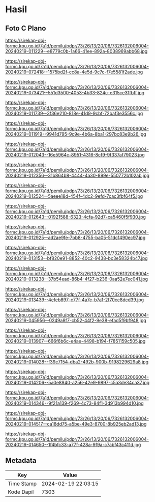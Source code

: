 # Hasil

## Foto C Plano

https://sirekap-obj-formc.kpu.go.id/7a1d/pemilu/pdpr/73/26/13/20/06/7326132006004-20240219-011229--e8779c0b-1a66-41ee-892a-8038969abb68.jpg

https://sirekap-obj-formc.kpu.go.id/7a1d/pemilu/pdpr/73/26/13/20/06/7326132006004-20240219-072418--1575bd2f-cc8a-4e5d-9c7c-f7e5581f2ade.jpg

https://sirekap-obj-formc.kpu.go.id/7a1d/pemilu/pdpr/73/26/13/20/06/7326132006004-20240219-073421--551d3500-4053-4b33-824c-e315ce31fbff.jpg

https://sirekap-obj-formc.kpu.go.id/7a1d/pemilu/pdpr/73/26/13/20/06/7326132006004-20240219-011739--3f36e210-818e-41d9-9cbf-72baf3e3556c.jpg

https://sirekap-obj-formc.kpu.go.id/7a1d/pemilu/pdpr/73/26/13/20/06/7326132006004-20240219-011919--9941d795-9c9e-4b6a-8ba1-297bc83e9b26.jpg

https://sirekap-obj-formc.kpu.go.id/7a1d/pemilu/pdpr/73/26/13/20/06/7326132006004-20240219-012043--16e5964c-8951-4316-8cf9-9f337af79023.jpg

https://sirekap-obj-formc.kpu.go.id/7a1d/pemilu/pdpr/73/26/13/20/06/7326132006004-20240219-012356--31b864b8-4444-4a30-899e-550772b102ab.jpg

https://sirekap-obj-formc.kpu.go.id/7a1d/pemilu/pdpr/73/26/13/20/06/7326132006004-20240219-012524--5aeee18d-454f-4dc2-9efd-7cac3fbf64f5.jpg

https://sirekap-obj-formc.kpu.go.id/7a1d/pemilu/pdpr/73/26/13/20/06/7326132006004-20240219-012643--01921588-6323-4cfa-92d7-ca5460f5f930.jpg

https://sirekap-obj-formc.kpu.go.id/7a1d/pemilu/pdpr/73/26/13/20/06/7326132006004-20240219-012925--ad2ae9fe-7bb8-4755-ba05-51dc1490ec97.jpg

https://sirekap-obj-formc.kpu.go.id/7a1d/pemilu/pdpr/73/26/13/20/06/7326132006004-20240219-013153--bf820e91-8852-40c2-9438-bc3e58324b47.jpg

https://sirekap-obj-formc.kpu.go.id/7a1d/pemilu/pdpr/73/26/13/20/06/7326132006004-20240219-013238--37b54ead-86b4-4f27-b236-0aa52e7ec041.jpg

https://sirekap-obj-formc.kpu.go.id/7a1d/pemilu/pdpr/73/26/13/20/06/7326132006004-20240219-013439--4efeb897-c77f-4a7c-b7a1-2f70cc8dcd39.jpg

https://sirekap-obj-formc.kpu.go.id/7a1d/pemilu/pdpr/73/26/13/20/06/7326132006004-20240219-045956--0249a8f7-cb52-44f2-9e38-efad5f9bf948.jpg

https://sirekap-obj-formc.kpu.go.id/7a1d/pemilu/pdpr/73/26/13/20/06/7326132006004-20240219-013907--666f6b6c-e4ae-4498-b194-f7851159c505.jpg

https://sirekap-obj-formc.kpu.go.id/7a1d/pemilu/pdpr/73/26/13/20/06/7326132006004-20240219-014028--f39c7154-dba2-492b-900b-9198229629a8.jpg

https://sirekap-obj-formc.kpu.go.id/7a1d/pemilu/pdpr/73/26/13/20/06/7326132006004-20240219-014206--5a0e8940-a256-42e9-9897-c5a3de34ca37.jpg

https://sirekap-obj-formc.kpu.go.id/7a1d/pemilu/pdpr/73/26/13/20/06/7326132006004-20240219-014346--9f21a139-f269-4c73-84f1-3d913b994d10.jpg

https://sirekap-obj-formc.kpu.go.id/7a1d/pemilu/pdpr/73/26/13/20/06/7326132006004-20240219-014517--ca18dd75-a5be-49e3-8700-8b925eb2ad13.jpg

https://sirekap-obj-formc.kpu.go.id/7a1d/pemilu/pdpr/73/26/13/20/06/7326132006004-20240219-014650--1f4bfc33-a77f-428a-9f9a-c7abf43c411d.jpg


## Metadata

| Key        | Value               |
| ---------- | ------------------- |
| Time Stamp | 2024-02-19 22:03:15 |
| Kode Dapil | 7303                |



